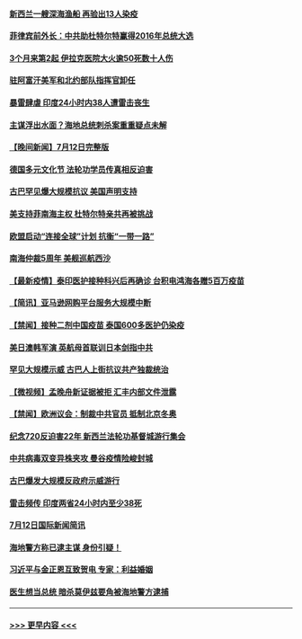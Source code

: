 #### [新西兰一艘深海渔船 再验出13人染疫](../pages/prog202/a103164291.md?t=07131351) 
#### [菲律宾前外长：中共助杜特尔特赢得2016年总统大选](../pages/prog202/a103164306.md?t=07131351) 
#### [3个月来第2起 伊拉克医院大火逾50死数十人伤](../pages/prog202/a103164246.md?t=07131351) 
#### [驻阿富汗美军和北约部队指挥官卸任](../pages/prog202/a103164034.md?t=07131351) 
#### [暴雷肆虐 印度24小时内38人遭雷击丧生](../pages/prog202/a103164106.md?t=07131351) 
#### [主谋浮出水面？海地总统刺杀案重重疑点未解](../pages/prog202/a103164163.md?t=07131351) 
#### [【晚间新闻】7月12日完整版](../pages/prog202/a103164206.md?t=07131351) 
#### [德国多元文化节  法轮功学员传真相反迫害](../pages/prog202/a103163773.md?t=07131351) 
#### [古巴罕见爆大规模抗议 美国声明支持](../pages/prog202/a103164099.md?t=07131351) 
#### [美支持菲南海主权 杜特尔特亲共再被挑战](../pages/prog202/a103164101.md?t=07131351) 
#### [欧盟启动“连接全球”计划 抗衡“一带一路”](../pages/prog202/a103164041.md?t=07131351) 
#### [南海仲裁5周年 美舰巡航西沙](../pages/prog202/a103163964.md?t=07131351) 
#### [【最新疫情】泰印医护接种科兴后再确诊 台积电鸿海各赠5百万疫苗](../pages/prog202/a103163839.md?t=07131351) 
#### [【简讯】亚马逊网购平台服务大规模中断](../pages/prog202/a103163846.md?t=07131351) 
#### [【禁闻】接种二剂中国疫苗 泰国600多医护仍染疫](../pages/prog202/a103163832.md?t=07131351) 
#### [美日澳韩军演 英航母首联训日本剑指中共](../pages/prog202/a103163815.md?t=07131351) 
#### [罕见大规模示威 古巴人上街抗议共产独裁统治](../pages/prog202/a103163819.md?t=07131351) 
#### [【微视频】孟晚舟新证据被拒 汇丰内部文件泄露](../pages/prog202/a103163787.md?t=07131351) 
#### [【禁闻】欧洲议会：制裁中共官员 抵制北京冬奥](../pages/prog202/a103163790.md?t=07131351) 
#### [纪念720反迫害22年 新西兰法轮功基督城游行集会](../pages/prog202/a103163768.md?t=07131351) 
#### [中共病毒双变异株夹攻 曼谷疫情险峻封城](../pages/prog202/a103163682.md?t=07131351) 
#### [古巴爆发大规模反政府示威游行](../pages/prog202/a103163644.md?t=07131351) 
#### [雷击频传 印度两省24小时内至少38死](../pages/prog202/a103163602.md?t=07131351) 
#### [7月12日国际新闻简讯](../pages/prog202/a103163608.md?t=07131351) 
#### [海地警方称已逮主谋 身份引疑！](../pages/prog202/a103163610.md?t=07131351) 
#### [习近平与金正恩互致贺电 专家：利益婚姻](../pages/prog202/a103163583.md?t=07131351) 
#### [医生想当总统 暗杀莫伊兹要角被海地警方逮捕](../pages/prog202/a103163542.md?t=07131351) 

----
#### [ >>> 更早内容 <<< ](../indexes/prog202-earlier.md)
